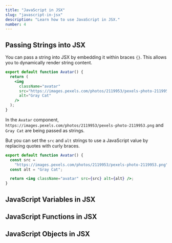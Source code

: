 ```yaml
---
title: "JavaScript in JSX"
slug: "javascript-in-jsx"
description: "Learn how to use JavaScript in JSX."
number: 4
---
```


## Passing Strings into JSX

You can pass a string into JSX by embedding it within braces `{}`. This allows you to dynamically render string content.

```jsx
export default function Avatar() {
  return (
    <img
      className="avatar"
      src="https://images.pexels.com/photos/2119953/pexels-photo-2119953.png"
      alt="Gray Cat"
    />
  );
}
```

In the `Avatar` component, `https://images.pexels.com/photos/2119953/pexels-photo-2119953.png` and `Gray Cat` are being passed as strings.

But you can set the `src` and `alt` strings to use a JavaScript value by replacing quotes with curly braces.

```jsx
export default function Avatar() {
  const src =
    "https://images.pexels.com/photos/2119953/pexels-photo-2119953.png";
  const alt = "Gray Cat";

  return <img className="avatar" src={src} alt={alt} />;
}
```

## JavaScript Variables in JSX

## JavaScript Functions in JSX

## JavaScript Objects in JSX
